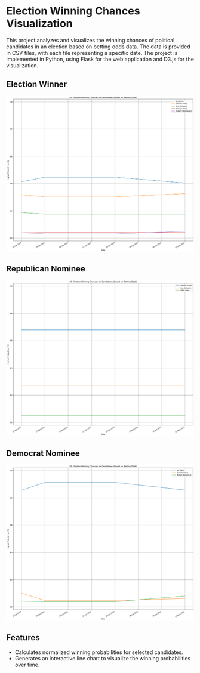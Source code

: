 # Election Winning Chances Visualization

This project analyzes and visualizes the winning chances of political candidates in an election based on betting odds data. The data is provided in CSV files, with each file representing a specific date. The project is implemented in Python, using Flask for the web application and D3.js for the visualization.


## Election Winner

![Election Winner](Election_Winner.png)


## Republican Nominee

![Republican Nominee](Republican_nominee.png)


## Democrat Nominee

![Democrat Nominee](Democrat_nominee.png)



## Features

- Calculates normalized winning probabilities for selected candidates.
- Generates an interactive line chart to visualize the winning probabilities over time.
